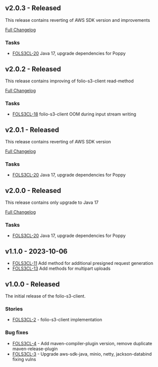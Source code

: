 ## v2.0.3 - Released
This release contains reverting of AWS SDK version and improvements

[Full Changelog](https://github.com/folio-org/folio-s3-client/compare/v2.0.2...v2.0.3)

### Tasks
* [FOLS3CL-20](https://issues.folio.org/browse/FOLS3CL-20) Java 17, upgrade dependencies for Poppy

## v2.0.2 - Released
This release contains improving of folio-s3-client read-method

[Full Changelog](https://github.com/folio-org/folio-s3-client/compare/v2.0.1...v2.0.2)

### Tasks
* [FOLS3CL-18](https://issues.folio.org/browse/FOLS3CL-18) folio-s3-client OOM during input stream writing

## v2.0.1 - Released
This release contains reverting of AWS SDK version

[Full Changelog](https://github.com/folio-org/folio-s3-client/compare/v2.0.0...v2.0.1)

### Tasks
* [FOLS3CL-20](https://issues.folio.org/browse/FOLS3CL-20) Java 17, upgrade dependencies for Poppy

## v2.0.0 - Released
This release contains only upgrade to Java 17

[Full Changelog](https://github.com/folio-org/folio-s3-client/compare/v1.1.0...v2.0.0)

### Tasks
* [FOLS3CL-20](https://issues.folio.org/browse/FOLS3CL-20) Java 17, upgrade dependencies for Poppy

## v1.1.0 - 2023-10-06
* [FOLS3CL-11](https://issues.folio.org/browse/FOLS3CL-11) Add method for additional presigned request generation
* [FOLS3CL-13](https://issues.folio.org/browse/FOLS3CL-13) Add methods for multipart uploads

## v1.0.0 - Released
The initial release of the folio-s3-client.

### Stories
* [FOLS3CL-2](https://issues.folio.org/browse/FOLS3CL-2) - folio-s3-client implementation

### Bug fixes
* [FOLS3CL-4](https://issues.folio.org/browse/FOLS3CL-4) - Add maven-compiler-plugin version, remove duplicate maven-release-plugin
* [FOLS3CL-3](https://issues.folio.org/browse/FOLS3CL-3) - Upgrade aws-sdk-java, minio, netty, jackson-databind fixing vulns